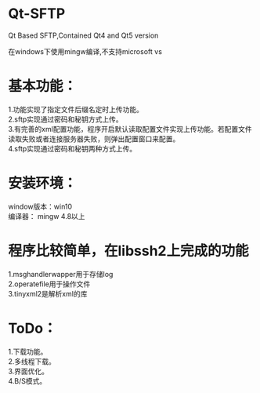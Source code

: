 # Qt-SFTP
Qt Based SFTP,Contained Qt4 and Qt5 version

在windows下使用mingw编译,不支持microsoft vs

# 基本功能：
1.功能实现了指定文件后缀名定时上传功能。   
2.sftp实现通过密码和秘钥方式上传。   
3.有完善的xml配置功能，程序开启默认读取配置文件实现上传功能。若配置文件读取失败或者连接服务器失败，则弹出配置窗口来配置。   
4.sftp实现通过密码和秘钥两种方式上传。

# 安装环境：
window版本：win10  
编译器：    mingw 4.8以上  


# 程序比较简单，在libssh2上完成的功能  
1.msghandlerwapper用于存储log  
2.operatefile用于操作文件  
3.tinyxml2是解析xml的库  



# ToDo：
1.下载功能。    
2.多线程下载。  
3.界面优化。  
4.B/S模式。  



